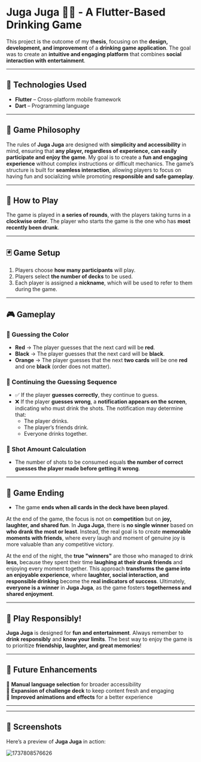 # Juga Juga 🎴🍻 - A Flutter-Based Drinking Game  

This project is the outcome of my **thesis**, focusing on the **design, development, and improvement** of a **drinking game application**. The goal was to create an **intuitive and engaging platform** that combines **social interaction with entertainment**.  

---

## 🚀 Technologies Used  

- **Flutter** – Cross-platform mobile framework  
- **Dart** – Programming language   

---

## 🎯 Game Philosophy  

The rules of **Juga Juga** are designed with **simplicity and accessibility** in mind, ensuring that **any player, regardless of experience, can easily participate and enjoy the game**. My goal is to create a **fun and engaging experience** without complex instructions or difficult mechanics. The game’s structure is built for **seamless interaction**, allowing players to focus on having fun and socializing while promoting **responsible and safe gameplay**.  

---

## 🔄 How to Play  

The game is played in **a series of rounds**, with the players taking turns in a **clockwise order**. The player who starts the game is the one who has **most recently been drunk**.  

---

## 🃏 Game Setup  

1. Players choose **how many participants** will play.  
2. Players select **the number of decks** to be used.  
3. Each player is assigned a **nickname**, which will be used to refer to them during the game.  

---

## 🎮 Gameplay  

### **🔴 Guessing the Color**  

- **Red** → The player guesses that the next card will be **red**.  
- **Black** → The player guesses that the next card will be **black**.  
- **Orange** → The player guesses that the next **two cards** will be one **red** and one **black** (order does not matter).  

### **🔄 Continuing the Guessing Sequence**  

- ✅ If the player **guesses correctly**, they continue to guess.  
- ❌ If the player **guesses wrong**, a **notification appears on the screen**, indicating who must drink the shots. The notification may determine that:  
  - The player drinks.  
  - The player’s friends drink.  
  - Everyone drinks together.  

### **🥃 Shot Amount Calculation**  

- The number of shots to be consumed equals **the number of correct guesses the player made before getting it wrong**.  

---

## 🎉  Game Ending  

- The game **ends when all cards in the deck have been played**.  

At the end of the game, the focus is not on **competition** but on **joy, laughter, and shared fun**. In **Juga Juga**, there is **no single winner** based on **who drank the most or least**. Instead, the real goal is to create **memorable moments with friends**, where every laugh and moment of genuine joy is more valuable than any competitive victory.  

At the end of the night, the **true "winners"** are those who managed to drink **less**, because they spent their time **laughing at their drunk friends** and enjoying every moment together. This approach **transforms the game into an enjoyable experience**, where **laughter, social interaction, and responsible drinking** become the **real indicators of success**. Ultimately, **everyone is a winner** in **Juga Juga**, as the game fosters **togetherness and shared enjoyment**.  

---

## 🔗 Play Responsibly!  

**Juga Juga** is designed for **fun and entertainment**. Always remember to **drink responsibly** and **know your limits**. The best way to enjoy the game is to prioritize **friendship, laughter, and great memories**!  


---

## 📌 Future Enhancements  

🔹 **Manual language selection** for broader accessibility  
🔹 **Expansion of challenge deck** to keep content fresh and engaging  
🔹 **Improved animations and effects** for a better experience  

---


---

## 📸 Screenshots  

Here’s a preview of **Juga Juga** in action:  




![1737808576626](https://github.com/user-attachments/assets/ca31e828-f7c8-4961-a7ae-ab9c4658b706)

